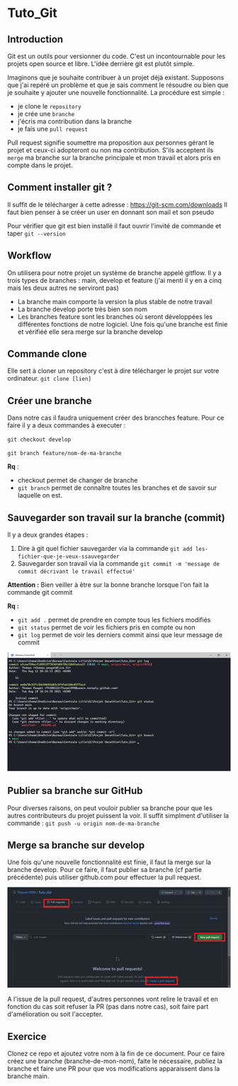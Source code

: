 # Tuto_Git

## Introduction

Git est un outils pour versionner du code. C'est un incontournable pour les projets open source et libre. L'idée derrière git est plutôt simple.

Imaginons que je souhaite contribuer à un projet déjà existant. Supposons que j'ai repéré un problème et que je sais comment le résoudre ou bien que je souhaite y ajouter une nouvelle fonctionnalité. La procédure est simple : 
* je clone le `repository`
* je crée une `branche`
* j'écris ma contribution dans la branche
* je fais une `pull request` 

Pull request signifie soumettre ma proposition aux personnes gérant le projet et ceux-ci adopteront ou non ma contribution. S'ils acceptent ils `merge` ma branche sur la branche principale et mon travail et alors pris en compte dans le projet.

## Comment installer git ? 

Il suffit de le télécharger à cette adresse : https://git-scm.com/downloads Il faut bien penser à se créer un user en donnant son mail et son pseudo

Pour vérifier que git est bien installé il faut ouvrir l'invité de commande et taper `git --version`

## Workflow 

On utilisera pour notre projet un système de branche appelé gitflow. Il y a trois types de branches : main, develop et feature (j'ai menti il y en a cinq mais les deux autres ne serviront pas)
* La branche main comporte la version la plus stable de notre travail
* La branche develop porte très bien son nom
* Les branches feature sont les branches où seront développées les différentes fonctions de notre logiciel. Une fois qu'une branche est finie et vérifiéé elle sera merge sur la branche develop

## Commande clone

Elle sert à cloner un repository c'est à dire télécharger le projet sur votre ordinateur. 
`git clone [lien]`

## Créer une branche

Dans notre cas il faudra uniquement créer des brancches feature. Pour ce faire il y a deux commandes à executer : 

`git checkout develop`

`git branch feature/nom-de-ma-branche`

__Rq__ : 
* checkout permet de changer de branche
* `git branch` permet de connaître toutes les branches et de savoir sur laquelle on est.

## Sauvegarder son travail sur la branche (commit)

Il y a deux grandes étapes : 
1. Dire à git quel fichier sauvegarder via la commande 
`git add les-fichier-que-je-veux-ssauvegarder`
1. Sauvegarder son travail via la commande `git commit -m 'message de commit décrivant le travail effectué'`

__Attention :__ Bien veiller à être sur la bonne branche lorsque l'on fait la commande git commit

__Rq :__ 
* `git add .` permet de prendre en compte tous les fichiers modifiés
* `git status` permet de voir les fichiers pris en compte ou non
* `git log` permet de voir les derniers commit ainsi que leur message de commit

![](https://github.com/Thoom1999/Tuto_Git/blob/17f72e1bf235e52a0732e242e70aa3146de70eaf/images/2021-08-13_11h26_31.png?raw=true)

## Publier sa branche sur GitHub 

Pour diverses raisons, on peut vouloir publier sa branche pour que les autres contributeurs du projet puissent la voir. 
Il suffit simplment d'utiliser la commande : `git push -u origin nom-de-ma-branche`

## Merge sa branche sur develop 

Une fois qu'une nouvelle fonctionnalité est finie, il faut la merge sur la branche develop. 
Pour ce faire, il faut publier sa branche (cf partie précédente) puis utiliser github.com pour effectuer la pull request.

![](https://github.com/Thoom1999/Tuto_Git/blob/40ef4569b99d05e55e0802c5276e0775ca59d169/images/2021-08-12_19h59_44.png?raw=true)

A l'issue de la pull request, d'autres personnes vont relire le travail et en fonction du cas soit refuser la PR (pas dans notre cas), soit faire part d'amélioration ou soit l'accepter.

## Exercice 

Clonez ce repo et ajoutez votre nom à la fin de ce document. Pour ce faire créez une branche (branche-de-mon-nom), faite le nécessaire, publiez la branche et faire une PR pour que vos modifications apparaissent dans la branche main.
